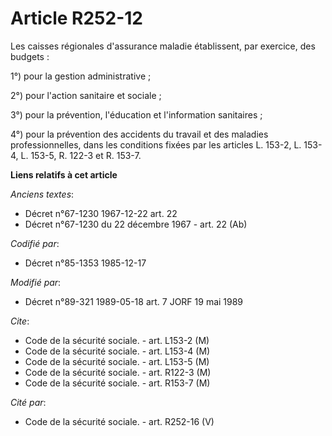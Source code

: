 # Article R252-12

Les caisses régionales d'assurance maladie établissent, par exercice, des budgets :

1°) pour la gestion administrative ;

2°) pour l'action sanitaire et sociale ;

3°) pour la prévention, l'éducation et l'information sanitaires ;

4°) pour la prévention des accidents du travail et des maladies professionnelles, dans les conditions fixées par les articles
L. 153-2, L. 153-4, L. 153-5, R. 122-3 et R. 153-7.

**Liens relatifs à cet article**

_Anciens textes_:

  - Décret n°67-1230 1967-12-22 art. 22
  - Décret n°67-1230 du 22 décembre 1967 - art. 22 (Ab)

_Codifié par_:

  - Décret n°85-1353 1985-12-17

_Modifié par_:

  - Décret n°89-321 1989-05-18 art. 7 JORF 19 mai 1989

_Cite_:

  - Code de la sécurité sociale. - art. L153-2 (M)
  - Code de la sécurité sociale. - art. L153-4 (M)
  - Code de la sécurité sociale. - art. L153-5 (M)
  - Code de la sécurité sociale. - art. R122-3 (M)
  - Code de la sécurité sociale. - art. R153-7 (M)

_Cité par_:

  - Code de la sécurité sociale. - art. R252-16 (V)
